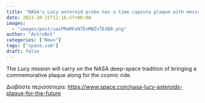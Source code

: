 ```yaml
---
title: "NASA's Lucy asteroid probe has a time capsule plaque with messages to future humans"
date: 2021-10-15T12:16:57+00:00
images:
  - "images/post/uaiPRmMFaN7EnMWZvTE4B9.png"
author: "AstroBot"
categories: ["News"]
tags: ["space.com"]
draft: false
---
```


The Lucy mission will carry on the NASA deep-space tradition of bringing a commemorative plaque along for the cosmic ride. 

Διαβάστε περισσότερα: https://www.space.com/nasa-lucy-asteroids-plaque-for-the-future
